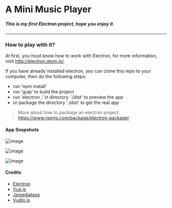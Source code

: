 # A Mini Music Player
##### This is my first Electron project, hope you enjoy it.
-----

### How to play with it?

At first, you must know how to work with Electron, for more information, visit http://electron.atom.io/.

If you have already installed electron, you can clone this repo to your computer, then do the following steps:
-  run 'npm install'
-  run 'gulp' to build the project
-  run 'electron .' in directory './dist' to preview the app
-  or package the directory './dist' to get the real app

> More about how to package an electron project: https://www.npmjs.com/package/electron-packager

#### App Snapshots
 ![image](http://margox.github.io/miniplayer/images/1.png)
 
 ![image](http://margox.github.io/miniplayer/images/2.png)
 
 ![image](http://margox.github.io/miniplayer/images/3.png)


#### Credits
- [Electron](http://electron.atom.io/)
- [Vue.js](http://vuejs.org/)
- [Jsmediatags](https://github.com/aadsm/jsmediatags)
- [Vudio.js](https://github.com/margox/vudio.js)
